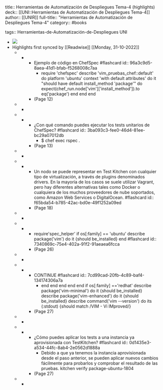 title:: Herramientas de Automatización de Despliegues Tema-4 (highlights)
deck:: [[UNI::Herramientas de Automatización de Despliegues Tema-4]]
author:: [[UNIR]]
full-title:: "Herramientas de Automatización de Despliegues Tema-4"
category:: #books

tags:: Herramientas-de-Automatización-de-Despliegues UNI

- ![](https://readwise-assets.s3.amazonaws.com/media/uploaded_book_covers/profile_22942/edc3c94d-bca3-4fa2-89a7-0b0b46f46668.jpg)
- Highlights first synced by [[Readwise]] [[Monday, 31-10-2022]]
	- -
		- Ejemplo de código en ChefSpec #flashcard
		  id:: 96a3c9d5-8aea-41d1-bfab-f5268008c7aa
			- require 'chefspec' describe 'vim_pruebas_chef::default' do platform 'ubuntu' context 'with default attributes' do it "should have default install_method 'package'" do expect(chef_run.node['vim']['install_method']).to eq('package') end end end
		- (Page 12)
	- -
	- -
		- ¿Con qué comando puedes ejecutar los tests unitarios de ChefSpec? #flashcard
		  id:: 3ba093c3-fee0-46d4-81ee-bc29a07012db
			- $ chef exec rspec .
		- (Page 13)
	- -
	- -
		- Un nodo se puede representar en Test Kitchen con cualquier tipo de virtualización, a través de plugins denominados drivers. En la mayoría de los casos se suele utilizar Vagrant,  pero  hay  diferentes  alternativas  tales  como  Docker  o  cualquiera  de  los muchos  proveedores  de  nube  soportados,  como  Amazon  Web  Services  o DigitalOcean. #flashcard
		  id:: f65bda54-b785-42ac-bd0e-49f1252a09ed
		- (Page 18)
	- -
	- -
		- require'spec_helper' if os[:family] == 'ubuntu' describe package('vim') do it {should be_installed} end #flashcard
		  id:: 7340869c-75e4-402a-91f2-91aeaea6fcca
		- (Page 26)
	- -
	- -
		- CONTINUE #flashcard
		  id:: 7cd99cad-20fb-4c89-baf4-134174306a7a
			- end end end end end if os[:family] =='redhat' describe package('vim-minimal') do it {should be_installed} describe package('vim-enhanced') do it {should be_installed} describe command('vim --version') do its (:stdout) {should match /VIM - Vi IMproved/}
		- (Page 27)
	- -
	- -
		- ¿Cómo puedes aplicar los tests a una instancia ya aprovisionada con TestKitchen? #flashcard
		  id:: 0d1435e3-a534-44fc-8ab4-2e0562d1888a
			- Debido  a  que  ya  tenemos  la  instancia  aprovisionada  desde  el  paso  anterior,  se pueden aplicar nuevos cambios fácilmente para probarlos y comprobar el resultado de las pruebas. kitchen verify package-ubuntu-1804
		- (Page 27)
	- -